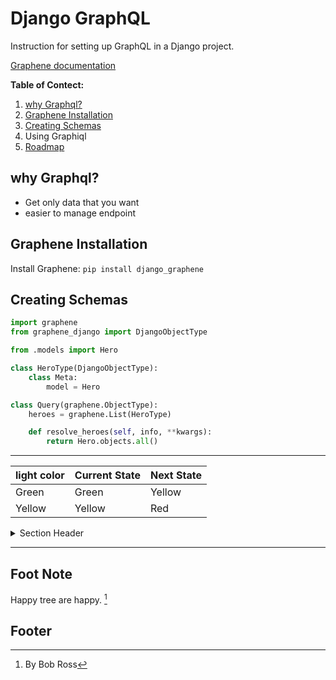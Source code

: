 #  Django GraphQL

Instruction for setting up GraphQL in a Django project.

[Graphene documentation](https://docs.graphene-python.org/en/latest/)

**Table of Contect:**

1. [why Graphql?](#why-graphql)
1. [Graphene Installation](#graphene-installtion)
1. [Creating Schemas](#creating-schemas)
1. Using Graphiql
1. [Roadmap](#roadmap)

## why Graphql?

- Get only data that you want 
- easier to manage endpoint

## Graphene Installation

Install  Graphene: `pip install django_graphene`

## Creating Schemas
```py
import graphene
from graphene_django import DjangoObjectType

from .models import Hero

class HeroType(DjangoObjectType):
    class Meta:
        model = Hero

class Query(graphene.ObjectType):
    heroes = graphene.List(HeroType)

    def resolve_heroes(self, info, **kwargs):
        return Hero.objects.all()
```

---

| light color  | Current State | Next State |
|:------- | :------- | :------- |
| Green | Green | Yellow |
| Yellow | Yellow | Red |

<details>
<summary> Section Header </summary>


Section body text.
- Hello
- test


</details>

---

## Foot Note
Happy tree are happy. [^1]

## Footer
[^1]: By Bob Ross
